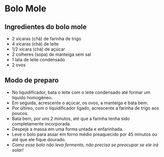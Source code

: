 # Bolo Mole



## Ingredientes do bolo mole

- 2 xícaras (chá) de farinha de trigo
- 4 xícaras (chá) de leite
- 1/2 xícara (chá) de açúcar
- 2 colheres (sopa) de manteiga sem sal
- 1 lata de leite condensado
- 2 ovos

## **Modo de preparo**

- No liquidificador, bata o leite com o leite condensado até formar um líquido homogêneo.
- Em seguida, acrescente o açúcar, os ovos, a manteiga e bata bem.
- Por último, com o liquidificador ligado, acrescente a farinha de trigo aos poucos.
- Bata bem, por uns 2 minutos, até que a farinha tenha sido completamente incorporada.
- Despeje a massa em uma forma untada e enfarinhada.
- Leve o bolo para assar em forno médio preaquecido por 45 minutos ou até que ele fique dourado.
- _Como esse bolo não leva fermento, não precisa se preocupar se ele irá solar!_


